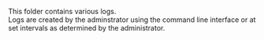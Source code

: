 This folder contains various logs.  
Logs are created by the adminstrator using the command line interface or at set intervals as determined by the administrator. 
